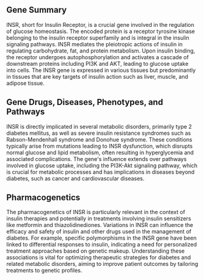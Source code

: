 ## Gene Summary
INSR, short for Insulin Receptor, is a crucial gene involved in the regulation of glucose homeostasis. The encoded protein is a receptor tyrosine kinase belonging to the insulin receptor superfamily and is integral in the insulin signaling pathways. INSR mediates the pleiotropic actions of insulin in regulating carbohydrate, fat, and protein metabolism. Upon insulin binding, the receptor undergoes autophosphorylation and activates a cascade of downstream proteins including PI3K and AKT, leading to glucose uptake into cells. The INSR gene is expressed in various tissues but predominantly in tissues that are key targets of insulin action such as liver, muscle, and adipose tissue.

## Gene Drugs, Diseases, Phenotypes, and Pathways
INSR is directly implicated in several metabolic disorders, primarily type 2 diabetes mellitus, as well as severe insulin resistance syndromes such as Rabson-Mendenhall syndrome and Donohue syndrome. These conditions typically arise from mutations leading to INSR dysfunction, which disrupts normal glucose and lipid metabolism, often resulting in hyperglycemia and associated complications. The gene's influence extends over pathways involved in glucose uptake, including the PI3K-Akt signaling pathway, which is crucial for metabolic processes and has implications in diseases beyond diabetes, such as cancer and cardiovascular diseases.

## Pharmacogenetics
The pharmacogenetics of INSR is particularly relevant in the context of insulin therapies and potentially in treatments involving insulin sensitizers like metformin and thiazolidinediones. Variations in INSR can influence the efficacy and safety of insulin and other drugs used in the management of diabetes. For example, specific polymorphisms in the INSR gene have been linked to differential responses to insulin, indicating a need for personalized treatment approaches based on genetic makeup. Understanding these associations is vital for optimizing therapeutic strategies for diabetes and related metabolic disorders, aiming to improve patient outcomes by tailoring treatments to genetic profiles.